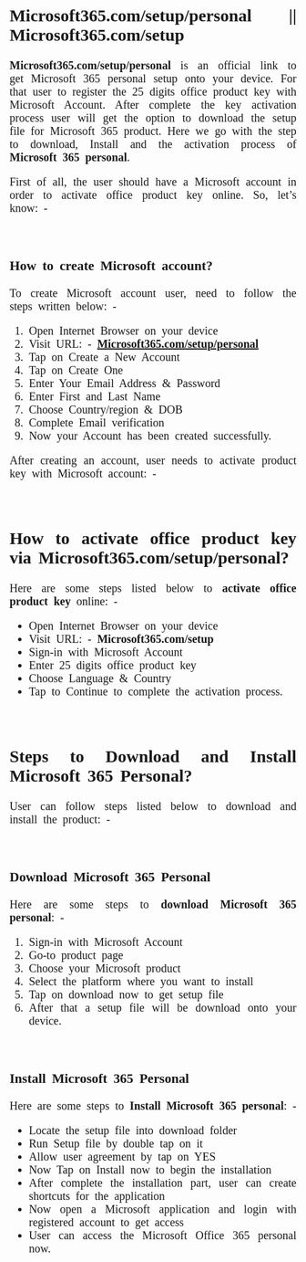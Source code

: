 <div align="justify" class="container" style="font-family: 'Times New Roman', Times, serif; font-size: 20px; word-spacing: 5px;">
<h2><strong>Microsoft365.com/setup/personal || Microsoft365.com/setup</strong></h2>

<p><strong>Microsoft365.com/setup/personal</strong> is an official link to get Microsoft 365 personal setup onto your device. For that user to register the 25 digits office product key with Microsoft Account. After complete the key activation process user will get the option to download the setup file for Microsoft 365 product. Here we go with the step to download, Install and the activation process of <strong>Microsoft 365 personal</strong>.</p>

<p>First of all, the user should have a Microsoft account in order to activate office product key online. So, let&rsquo;s know: -</p>
&nbsp;

<h3><strong>How to create Microsoft account?</strong></h3>

<p>To create Microsoft account user, need to follow the steps written below: -</p>

<ol>
	<li>Open Internet Browser on your device</li>
	<li>Visit URL: - <a href="https://setupersonal.com/"><strong>Microsoft365.com/setup/personal</strong></a></li>
	<li>Tap on Create a New Account</li>
	<li>Tap on Create One</li>
	<li>Enter Your Email Address &amp; Password</li>
	<li>Enter First and Last Name</li>
	<li>Choose Country/region &amp; DOB</li>
	<li>Complete Email verification</li>
	<li>Now your Account has been created successfully.</li>
</ol>

<p>After creating an account, user needs to activate product key with Microsoft account: -</p>
&nbsp;

<h2><strong>How to activate office product key via Microsoft365.com/setup/personal?</strong></h2>

<p>Here are some steps listed below to <strong>activate office product key</strong> online: -</p>

<ul>
	<li>Open Internet Browser on your device</li>
	<li>Visit URL: - <strong>Microsoft365.com/setup</strong></li>
	<li>Sign-in with Microsoft Account</li>
	<li>Enter 25 digits office product key</li>
	<li>Choose Language &amp; Country</li>
	<li>Tap to Continue to complete the activation process.</li>
</ul>
&nbsp;

<h2><strong>Steps to Download and Install Microsoft 365 Personal?</strong></h2>

<p>User can follow steps listed below to download and install the product: -</p>
&nbsp;

<h3><strong>Download Microsoft 365 Personal</strong></h3>

<p>Here are some steps to<strong> download Microsoft 365 personal</strong>: -</p>

<ol>
	<li>Sign-in with Microsoft Account</li>
	<li>Go-to product page</li>
	<li>Choose your Microsoft product</li>
	<li>Select the platform where you want to install</li>
	<li>Tap on download now to get setup file</li>
	<li>After that a setup file will be download onto your device.</li>
</ol>
&nbsp;

<h3><strong>Install Microsoft 365 Personal</strong></h3>

<p>Here are some steps to <strong>Install Microsoft 365 personal</strong>: -</p>

<ul>
	<li>Locate the setup file into download folder</li>
	<li>Run Setup file by double tap on it</li>
	<li>Allow user agreement by tap on YES</li>
	<li>Now Tap on Install now to begin the installation</li>
	<li>After complete the installation part, user can create shortcuts for the application</li>
	<li>Now open a Microsoft application and login with registered account to get access</li>
	<li>User can access the Microsoft Office 365 personal now.</li>
</ul>
</div>
